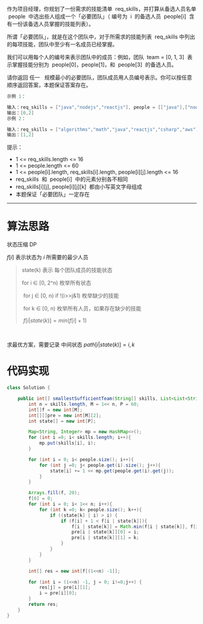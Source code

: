 作为项目经理，你规划了一份需求的技能清单  req_skills，并打算从备选人员名单  people  中选出些人组成一个「必要团队」（ 编号为  i  的备选人员  people[i]  含有一份该备选人员掌握的技能列表）。

所谓「必要团队」，就是在这个团队中，对于所需求的技能列表  req_skills 中列出的每项技能，团队中至少有一名成员已经掌握。

我们可以用每个人的编号来表示团队中的成员：例如，团队  team = [0, 1, 3]  表示掌握技能分别为  people[0]，people[1]，和  people[3]  的备选人员。

请你返回 任一   规模最小的必要团队，团队成员用人员编号表示。你可以按任意顺序返回答案，本题保证答案存在。

```cpp
示例 1：

输入：req_skills = ["java","nodejs","reactjs"], people = [["java"],["nodejs"],["nodejs","reactjs"]]
输出：[0,2]
示例 2：

输入：req_skills = ["algorithms","math","java","reactjs","csharp","aws"], people = [["algorithms","math","java"],["algorithms","math","reactjs"],["java","csharp","aws"],["reactjs","csharp"],["csharp","math"],["aws","java"]]
输出：[1,2]
```

提示：

- 1 <= req_skills.length <= 16
- 1 <= people.length <= 60
- 1 <= people[i].length, req_skills[i].length, people[i][j].length <= 16
- req_skills  和  people[i]  中的元素分别各不相同
- req_skills[i][j], people[i][j][k]  都由小写英文字母组成
- 本题保证「必要团队」一定存在

---

# 算法思路

状态压缩 DP

$f[i]$ 表示状态为 $i$ 所需要的最少人员

> state(k) 表示 每个团队成员的技能状态
>
> for i ∈ [0, 2^n) 枚举所有状态
>
> ​ for j ∈ [0, n) if !(i>>j&1) 枚举缺少的技能
>
> ​ for k ∈ [0, n) 枚举所有人员，如果存在缺少的技能
>
> ​ $f[i|state(k)] = min(f[i] + 1)$

​

求最优方案，需要记录 中间状态 $path[i|state(k)] = {i, k}$

# 代码实现

```java
class Solution {

    public int[] smallestSufficientTeam(String[] skills, List<List<String>> people) {
        int n = skills.length, M = 1<< n, P = 60;
        int[]f = new int[M];
        int[][]pre = new int[M][2];
        int state[] = new int[P];

        Map<String, Integer> mp = new HashMap<>();
        for (int i =0; i< skills.length; i++){
            mp.put(skills[i], i);
        }

        for (int i = 0; i< people.size(); i++){
            for (int j =0; j< people.get(i).size(); j++){
                state[i] += 1 << mp.get(people.get(i).get(j));
            }
        }

        Arrays.fill(f, 20);
        f[0] = 0;
        for (int i = 0; i< 1<< n; i++){
            for (int k =0; k< people.size(); k++){
                if ((state[k] | i) > i) {
                    if (f[i] + 1 < f[i | state[k]]){
                        f[i | state[k]] = Math.min(f[i | state[k]], f[i] + 1);
                        pre[i | state[k]][0] = i;
                        pre[i | state[k]][1] = k;
                    }
                }
            }
        }

        int[] res = new int[f[(1<<n) -1]];

        for (int i = (1<<n) -1, j = 0; i!=0;j++) {
            res[j] = pre[i][1];
            i = pre[i][0];
        }
        return res;
    }
}
```
